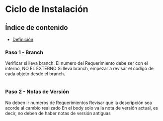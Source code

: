 # Ciclo de Instalación

## Índice de contenido

*   [Definición](#definición)

### **Paso 1 - Branch**

Verificar si lleva branch.
El numero del Requerimiento debe ser con el interno, NO EL EXTERNO
Si lleva branch, empezar a revisar el codigo de cada objeto desde el branch.

#

### **Paso 2 - Notas de Versión**

No deben ir numeros de Requerimientos
Revisar que la descripción sea acorde al cambio realizado
En el body solo va la nota de versión actual, es decir, no deben de haber notas de versión antiguas
